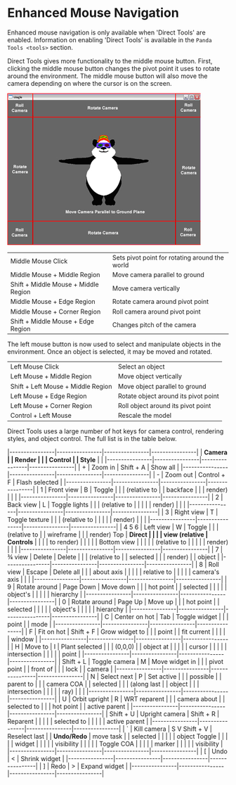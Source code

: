 # Enhanced Mouse Navigation

Enhanced mouse navigation is only available when 'Direct Tools' are
enabled. Information on enabling 'Direct Tools' is available in the
`Panda Tools <tools>` section.

Direct Tools gives more functionality to the middle mouse button. First,
clicking the middle mouse button changes the pivot point it uses to
rotate around the environment. The middle mouse button will also move
the camera depending on where the cursor is on the screen.

![image][]

|                                      |                                                |
|--------------------------------------|------------------------------------------------|
| Middle Mouse Click                   | Sets pivot point for rotating around the world |
| Middle Mouse + Middle Region         | Move camera parallel to ground                 |
| Shift + Middle Mouse + Middle Region | Move camera vertically                         |
| Middle Mouse + Edge Region           | Rotate camera around pivot point               |
| Middle Mouse + Corner Region         | Roll camera around pivot point                 |
| Shift + Middle Mouse + Edge Region   | Changes pitch of the camera                    |

The left mouse button is now used to select and manipulate objects in
the environment. Once an object is selected, it may be moved and
rotated.

|                                    |                                      |
|------------------------------------|--------------------------------------|
| Left Mouse Click                   | Select an object                     |
| Left Mouse + Middle Region         | Move object vertically               |
| Shift + Left Mouse + Middle Region | Move object parallel to ground       |
| Left Mouse + Edge Region           | Rotate object around its pivot point |
| Left Mouse + Corner Region         | Roll object around its pivot point   |
| Control + Left Mouse               | Rescale the model                    |

Direct Tools uses a large number of hot keys for camera control,
rendering styles, and object control. The full list is in the table
below.

|----------------|----------------|----------------|----------------|
| **Camera       |                | **Render       |                |
| Control**      |                | Style**        |                |
|----------------|----------------|----------------|----------------|
| \+             | Zoom in        | Shift + A      | Show all       |
|----------------|----------------|----------------|----------------|
| \-             | Zoom out       | Control + F    | Flash selected |
|----------------|----------------|----------------|----------------|
| 1              | Front view     | B              | Toggle         |
|                | (relative to   |                | backface       |
|                | render)        |                |                |
|----------------|----------------|----------------|----------------|
| 2              | Back view      | L              | Toggle lights  |
|                | (relative to   |                |                |
|                | render)        |                |                |
|----------------|----------------|----------------|----------------|
| 3              | Right view     | T              | Toggle texture |
|                | (relative to   |                |                |
|                | render)        |                |                |
|----------------|----------------|----------------|----------------|
| 4 5 6          | Left view      | W              | Toggle         |
|                | (relative to   |                | wireframe      |
|                | render) Top    | **Direct       |                |
|                | view (relative | Controls**     |                |
|                | to render)     |                |                |
|                | Bottom view    |                |                |
|                | (relative to   |                |                |
|                | render)        |                |                |
|----------------|----------------|----------------|----------------|
| 7              | ¾ view         | Delete         | Delete         |
|                | (relative to   |                | selected       |
|                | render)        |                | object         |
|----------------|----------------|----------------|----------------|
| 8              | Roll view      | Escape         | Delete all     |
|                | about axis     |                |                |
|                | relative to    |                |                |
|                | camera\'s axis |                |                |
|----------------|----------------|----------------|----------------|
| 9              | Rotate around  | Page Down      | Move down      |
|                | hot point      |                | selected       |
|                |                |                | object\'s      |
|                |                |                | hierarchy      |
|----------------|----------------|----------------|----------------|
| 0              | Rotate around  | Page Up        | Move up        |
|                | hot point      |                | selected       |
|                |                |                | object\'s      |
|                |                |                | hierarchy      |
|----------------|----------------|----------------|----------------|
| C              | Center on hot  | Tab            | Toggle widget  |
|                | point          |                | mode           |
|----------------|----------------|----------------|----------------|
| F              | Fit on hot     | Shift + F      | Grow widget to |
|                | point          |                | fit current    |
|                |                |                | window         |
|----------------|----------------|----------------|----------------|
| H              | Move to        | I              | Plant selected |
|                | (0,0,0)        |                | object at      |
|                |                |                | cursor         |
|                |                |                | intersection   |
|                |                |                | point          |
|----------------|----------------|----------------|----------------|
| Shift + L      | Toggle camera  | M              | Move widget in |
|                | pivot point    |                | front of       |
|                | lock           |                | camera         |
|----------------|----------------|----------------|----------------|
| N              | Select next    | P              | Set active     |
|                | possible       |                | parent to      |
|                | camera COA     |                | selected       |
|                | (along last    |                | object         |
|                | intersection   |                |                |
|                | ray)           |                |                |
|----------------|----------------|----------------|----------------|
| U              | Orbit upright  | R              | WRT reparent   |
|                | camera about   |                | selected to    |
|                | hot point      |                | active parent  |
|----------------|----------------|----------------|----------------|
| Shift + U      | Upright camera | Shift + R      | Reparent       |
|                |                |                | selected to    |
|                |                |                | active parent  |
|----------------|----------------|----------------|----------------|
| \`             | Kill camera    | S V Shift + V  | Reselect last  |
| **Undo/Redo**  | move task      |                | selected       |
|                |                |                | object Toggle  |
|                |                |                | widget         |
|                |                |                | visibility     |
|                |                |                | Toggle COA     |
|                |                |                | marker         |
|                |                |                | visibility     |
|----------------|----------------|----------------|----------------|
| \[             | Undo           | \<             | Shrink widget  |
|----------------|----------------|----------------|----------------|
| \]             | Redo           | \>             | Expand widget  |
|----------------|----------------|----------------|----------------|


  [image]: doc/directtools2.jpg